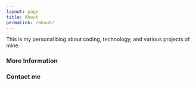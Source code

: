 ```yaml
---
layout: page
title: About
permalink: /about/
---
```


This is my personal blog about coding, technology, and various projects of mine.

### More Information


### Contact me

